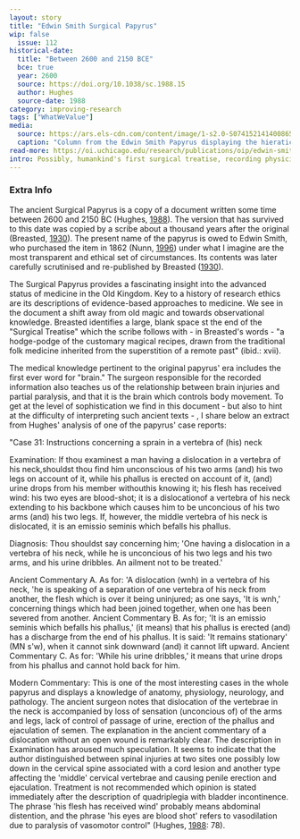 ```yaml
---
layout: story
title: "Edwin Smith Surgical Papyrus"
wip: false
  issue: 112
historical-date:
  title: "Between 2600 and 2150 BCE"
  bce: true
  year: 2600
  source: https://doi.org/10.1038/sc.1988.15
  author: Hughes
  source-date: 1988
category: improving-research
tags: ["WhatWeValue"]
media:
  source: https://ars.els-cdn.com/content/image/1-s2.0-S0741521414008659-gr1.jpg
  caption: "Column from the Edwin Smith Papyrus displaying the hieratic script. Case 33, toward the bottom, presents a sternoclavicular dislocation and describes two vessels in the upper chest carrying blood to the respiratory tract. The background is brown and the text is sometimes red and sometimes black Source: https://www.sciencedirect."
read-more: https://oi.uchicago.edu/research/publications/oip/edwin-smith-surgical-papyrus-volume-1-hieroglyphic-transliteration
intro: Possibly, humankind's first surgical treatise, recording physicians' observations.
---
```


### Extra Info

The ancient Surgical Papyrus is a copy of a document written some time between 2600 and 2150 BC (Hughes, [1988](https://doi.org/10.1038/sc.1988.15)). The version that has survived to this date was copied by a scribe about a thousand years after the original (Breasted, [1930](https://oi.uchicago.edu/research/publications/oip/edwin-smith-surgical-papyrus-volume-1-hieroglyphic-transliteration)). The present name of the papyrus is owed to Edwin Smith, who purchased the item in 1862 (Nunn, [1996](https://blackwells.co.uk/bookshop/product/Ancient-Egyptian-Medicine-by-John-F-Nunn-author/9780714109817)) under what I imagine are the most transparent and ethical set of circumstances. Its contents was later carefully scrutinised and re-published by Breasted ([1930](https://oi.uchicago.edu/research/publications/oip/edwin-smith-surgical-papyrus-volume-1-hieroglyphic-transliteration)).

The Surgical Papyrus provides a fascinating insight into the advanced status of medicine in the Old Kingdom. Key to a history of research ethics are its descriptions of evidence-based approaches to medicine. We see in the document a shift away from old magic and towards observational knowledge. Breasted identifies a large, blank space st the end of the "Surgical Treatise" which the scribe follows with - in Breasted's words - "a hodge-podge of the customary magical recipes, drawn from the traditional folk medicine inherited from the superstition of a remote past" (ibid.: xvii).

The medical knowledge pertinent to the original papyrus' era includes the first ever word for "brain." The surgeon responsible for the recorded information also teaches us of the relationship between brain injuries and partial paralysis, and that it is the brain which controls body movement. To get at the level of sophistication we find in this document - but also to hint at the difficulty of interpreting such ancient texts - , I share below an extract from Hughes' analysis of one of the papyrus' case reports:

"Case 31: Instructions concerning a sprain in a vertebra of (his) neck

Examination: If thou examinest a man having a dislocation in a vertebra of his neck,shouldst thou find him unconscious of his two arms (and) his two legs on account of it, while his phallus is erected on account of it, (and) urine drops from his member withouthis knowing it; his flesh has received wind: his two eyes are blood-shot; it is a dislocationof a vertebra of his neck extending to his backbone which causes him to be unconcious of his two arms (and) his two legs. If, however, the middle vertebra of his neck is dislocated, it is an emissio seminis which befalls his phallus.

Diagnosis: Thou shouldst say concerning him; 'One having a dislocation in a vertebra of his neck, while he is unconcious of his two legs and his two arms, and his urine dribbles. An ailment not to be treated.'

Ancient Commentary A. As for: 'A dislocation (wnh) in a vertebra of his neck, 'he is speaking of a separation of one vertebra of his neck from another, the flesh which is over it being uninjured; as one says, 'It is wnh,' concerning things which had been joined together, when one has been severed from another.
Ancient Commentary B. As for; 'It is an emissio seminis which befalls his phallus,' (it means) that his phallus is erected (and) has a discharge from the end of his phallus. It is said: 'It remains stationary' (MN s'w), when it cannot sink downward (and) it cannot lift upward.
Ancient Commentary C. As for: 'While his urine dribbles,' it means that urine drops
from his phallus and cannot hold back for him.

Modern Commentary: This is one of the most interesting cases in the whole papyrus and displays a knowledge of anatomy, physiology, neurology, and pathology. The ancient surgeon notes that dislocation of the vertebrae in the neck is accompanied by loss of sensation (unconcious of) of the arms and legs, lack of control of passage of urine, erection of the phallus and ejaculation of semen. The explanation in the ancient commentary of a dislocation without an open wound is remarkably clear. The description in Examination has aroused much speculation. It seems to indicate that the author distinguished between spinal injuries at two sites one possibly low down in the cervical spine associated with a cord lesion and another type affecting the 'middle' cervical vertebrae and causing penile erection and ejaculation. Treatment is not recommended which opinion is stated immediately after the description of quadriplegia with bladder incontinence. The phrase 'his flesh has received wind' probably means abdominal distention, and the phrase 'his eyes are blood shot' refers to vasodilation due to paralysis of vasomotor control" (Hughes, [1988](https://doi.org/10.1038/sc.1988.15): 78).
